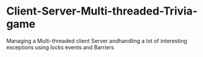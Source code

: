 # Client-Server-Multi-threaded-Trivia-game
Managing a Multi-threaded client Server andhandling a lot of interesting exceptions using locks events and Barriers
